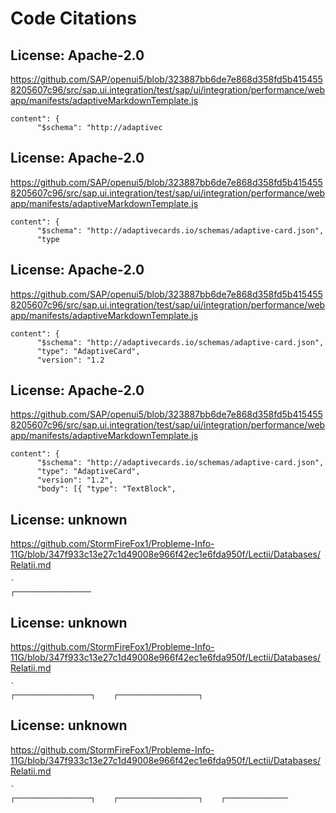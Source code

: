 # Code Citations

## License: Apache-2.0
https://github.com/SAP/openui5/blob/323887bb6de7e868d358fd5b4154558205607c96/src/sap.ui.integration/test/sap/ui/integration/performance/webapp/manifests/adaptiveMarkdownTemplate.js

```
content": {
      "$schema": "http://adaptivec
```


## License: Apache-2.0
https://github.com/SAP/openui5/blob/323887bb6de7e868d358fd5b4154558205607c96/src/sap.ui.integration/test/sap/ui/integration/performance/webapp/manifests/adaptiveMarkdownTemplate.js

```
content": {
      "$schema": "http://adaptivecards.io/schemas/adaptive-card.json",
      "type
```


## License: Apache-2.0
https://github.com/SAP/openui5/blob/323887bb6de7e868d358fd5b4154558205607c96/src/sap.ui.integration/test/sap/ui/integration/performance/webapp/manifests/adaptiveMarkdownTemplate.js

```
content": {
      "$schema": "http://adaptivecards.io/schemas/adaptive-card.json",
      "type": "AdaptiveCard",
      "version": "1.2
```


## License: Apache-2.0
https://github.com/SAP/openui5/blob/323887bb6de7e868d358fd5b4154558205607c96/src/sap.ui.integration/test/sap/ui/integration/performance/webapp/manifests/adaptiveMarkdownTemplate.js

```
content": {
      "$schema": "http://adaptivecards.io/schemas/adaptive-card.json",
      "type": "AdaptiveCard",
      "version": "1.2",
      "body": [{ "type": "TextBlock",
```


## License: unknown
https://github.com/StormFireFox1/Probleme-Info-11G/blob/347f933c13e27c1d49008e966f42ec1e6fda950f/Lectii/Databases/Relatii.md

```
`
┌─────────────────
```


## License: unknown
https://github.com/StormFireFox1/Probleme-Info-11G/blob/347f933c13e27c1d49008e966f42ec1e6fda950f/Lectii/Databases/Relatii.md

```
`
┌─────────────────┐    ┌──────────────────┐    
```


## License: unknown
https://github.com/StormFireFox1/Probleme-Info-11G/blob/347f933c13e27c1d49008e966f42ec1e6fda950f/Lectii/Databases/Relatii.md

```
`
┌─────────────────┐    ┌──────────────────┐    ┌──────────────
```

